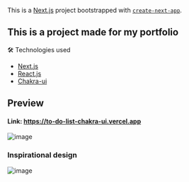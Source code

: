 This is a [Next.js](https://nextjs.org/) project bootstrapped with [`create-next-app`](https://github.com/vercel/next.js/tree/canary/packages/create-next-app).
## This is a project made for my portfolio

🛠 Technologies used
  - [Next.js](https://nextjs.org/)
  - [React.js](https://reactjs.org)
  - [Chakra-ui](https://chakra-ui.com)

## Preview
  #### Link: https://to-do-list-chakra-ui.vercel.app
  ![image](https://user-images.githubusercontent.com/84094066/142090737-a6794b06-c44f-4463-9284-0bcda27828e6.png)
 
  ### Inspirational design
  ![image](https://user-images.githubusercontent.com/84094066/142091400-7a507a3f-4c8d-4455-b2e8-6a738e1c8247.png)

